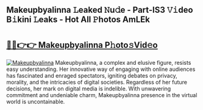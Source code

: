 ## Makeupbyalinna 𝙻eaked 𝙽u𝚍e - Part-IS3 𝚅𝚒deo B𝚒kini 𝙻eaks - Hot All 𝙿hotos AmLEk

# <h2><a href="http://ld0i3n.urlbe.top/?page=Makeupbyalinna">🔗🔗👉👉 Makeupbyalinna P𝚑oto𝚜Vid𝚎o</a></h2>

[![Makeupbyalinna](https://i.imgur.com/eBuTRDB.gif)](http://ld0i3n.urlbe.top/?page=Makeupbyalinna)
Makeupbyalinna, a complex and elusive figure, resists easy understanding. Her innovative way of engaging with online audiences has fascinated and enraged spectators, igniting debates on privacy, morality, and the intricacies of digital societies. Regardless of her future decisions, her mark on digital media is indelible. With unwavering commitment and undeniable charm, Makeupbyalinna presence in the virtual world is uncontainable.
